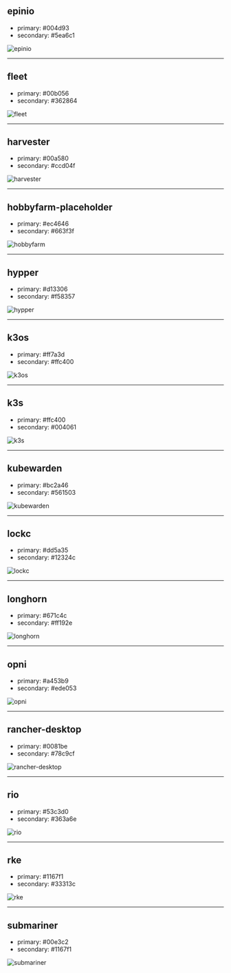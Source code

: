## epinio
  - primary: #004d93
  - secondary: #5ea6c1
  
  ![epinio](../colors/color-card-epinio.jpg "epinio")

  ***
  
## fleet
  - primary: #00b056
  - secondary: #362864
  
  ![fleet](../colors/color-card-fleet.jpg "fleet")

  ***
  
## harvester
  - primary: #00a580
  - secondary: #ccd04f
  
  ![harvester](../colors/color-card-harvester.jpg "harvester")

  ***
  
## hobbyfarm-placeholder
  - primary: #ec4646
  - secondary: #663f3f
  
  ![hobbyfarm](../colors/color-card-hobbyfarm.jpg "hobbyfarm")

  ***
  
## hypper
  - primary: #d13306
  - secondary: #f58357
  
  ![hypper](../colors/color-card-hypper.jpg "hypper")

  ***
  
## k3os
  - primary: #ff7a3d
  - secondary: #ffc400
  
  ![k3os](../colors/color-card-k3os.jpg "k3os")

  ***
  
## k3s
  - primary: #ffc400
  - secondary: #004061
  
  ![k3s](../colors/color-card-k3s.jpg "k3s")

  ***
  
## kubewarden
  - primary: #bc2a46
  - secondary: #561503
  
  ![kubewarden](../colors/color-card-kubewarden.jpg "kubewarden")

  ***

## lockc
  - primary: #dd5a35
  - secondary: #12324c
  
  ![lockc](../colors/color-card-lockc.jpg "lockc")

***
## longhorn
  - primary: #671c4c
  - secondary: #ff192e
  
  ![longhorn](../colors/color-card-longhorn.jpg "longhorn")

  ***
  
## opni
  - primary: #a453b9
  - secondary: #ede053
  
  ![opni](../colors/color-card-opni.jpg "opni")

  ***
  
## rancher-desktop
  - primary: #0081be
  - secondary: #78c9cf
  
  ![rancher-desktop](../colors/color-card-rancher-desktop.jpg "rancher-desktop")

  ***
  
## rio
  - primary: #53c3d0
  - secondary: #363a6e
  
  ![rio](../colors/color-card-rio.jpg "rio")

  ***
  
## rke
  - primary: #1167f1
  - secondary: #33313c
  
  ![rke](../colors/color-card-rke.jpg "rke")

  ***
  
## submariner
  - primary: #00e3c2
  - secondary: #1167f1
  
  ![submariner](../colors/color-card-submariner.jpg "submariner")

